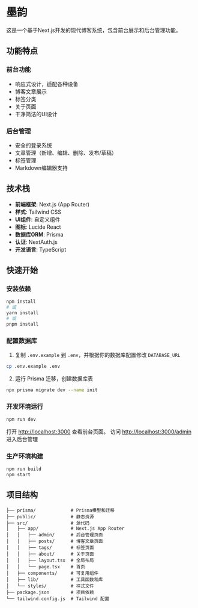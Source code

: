 # 墨韵

这是一个基于Next.js开发的现代博客系统，包含前台展示和后台管理功能。

## 功能特点

### 前台功能
- 响应式设计，适配各种设备
- 博客文章展示
- 标签分类
- 关于页面
- 干净简洁的UI设计

### 后台管理
- 安全的登录系统
- 文章管理（新增、编辑、删除、发布/草稿）
- 标签管理
- Markdown编辑器支持

## 技术栈

- **前端框架**: Next.js (App Router)
- **样式**: Tailwind CSS
- **UI组件**: 自定义组件
- **图标**: Lucide React
- **数据库ORM**: Prisma
- **认证**: NextAuth.js
- **开发语言**: TypeScript

## 快速开始

### 安装依赖

```bash
npm install
# 或
yarn install
# 或
pnpm install
```

### 配置数据库

1. 复制 `.env.example` 到 `.env`，并根据你的数据库配置修改 `DATABASE_URL`

```bash
cp .env.example .env
```

2. 运行 Prisma 迁移，创建数据库表

```bash
npx prisma migrate dev --name init
```

### 开发环境运行

```bash
npm run dev

```

打开 [http://localhost:3000](http://localhost:3000) 查看前台页面。
访问 [http://localhost:3000/admin](http://localhost:3000/admin) 进入后台管理

### 生产环境构建

```bash
npm run build
npm start

```

## 项目结构

```
├── prisma/             # Prisma模型和迁移
├── public/             # 静态资源
├── src/                # 源代码
│   ├── app/            # Next.js App Router
│   │   ├── admin/      # 后台管理页面
│   │   ├── posts/      # 博客文章页面
│   │   ├── tags/       # 标签页面
│   │   ├── about/      # 关于页面
│   │   ├── layout.tsx  # 全局布局
│   │   └── page.tsx    # 首页
│   ├── components/     # 可复用组件
│   ├── lib/            # 工具函数和库
│   └── styles/         # 样式文件
├── package.json        # 项目依赖
└── tailwind.config.js  # Tailwind 配置
```



